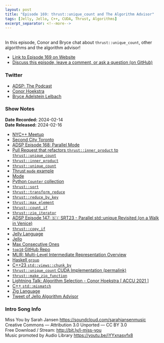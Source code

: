 ```yaml
---
layout: post
title: "Episode 169: thrust::unique_count and The Algorithm Advisor"
tags: [Jelly, Jello, C++, CUDA, Thrust, Algorithms]
excerpt_separator: <!--more-->
---
```


<div id="buzzsprout-player-14515963"></div><script src="https://www.buzzsprout.com/1501960/14515963-episode-169-thrust-unique_count-and-the-algoritm-advisor.js?container_id=buzzsprout-player-14515963&player=small" type="text/javascript" charset="utf-8"></script>

<br>In this episode, Conor and Bryce chat about `thrust::unique_count`, other algorithms and the algorithm advisor!

<!--more-->

* [Link to Episode 169 on Website](https://adspthepodcast.com/2024/02/16/Episode-169.html)
* [Discuss this episode, leave a comment, or ask a question (on GitHub)](https://github.com/codereport/adsp2/discussions/61)

### Twitter
 
* [ADSP: The Podcast](https://twitter.com/adspthepodcast)
* [Conor Hoekstra](https://twitter.com/code_report)
* [Bryce Adelstein Lelbach](https://twitter.com/blelbach)

### Show Notes
 
**Date Recorded:** 2024-02-14 <br>
**Date Released:** 2024-02-16

* [NYC++ Meetup](https://www.meetup.com/new-york-c-c-meetup-group/)
* [Second City Toronto](https://www.secondcity.com/toronto-shows/)
* [ADSP Episode 168: Parallel Mode](https://adspthepodcast.com/2024/02/09/Episode-168.html)
* [Pull Request that refactors `thrust::inner_product` to `thrust::unique_count`](https://github.com/NVIDIA/cccl/pull/1354)
* [`thrust::inner_product`](https://thrust.github.io/doc/group__transformed__reductions_ga321192d85c5f510e52300ae762c7e995.html)
* [`thrust::unique_count`](https://thrust.github.io/doc/group__stream__compaction_ga1e87cb4a2eea42c44512d0ce8fd0c3c6.html#ga1e87cb4a2eea42c44512d0ce8fd0c3c6)
* [Thrust `mode` example](https://github.com/NVIDIA/cccl/blob/main/thrust/examples/mode.cu)
* [Mode](https://en.wikipedia.org/wiki/Mode_(statistics))
* [Python `Counter` collection](https://docs.python.org/3/library/collections.html#collections.Counter)
* [`thrust::sort`](https://thrust.github.io/doc/group__sorting_ga1099d781e06c43805be06a918f7b7499.html#ga1099d781e06c43805be06a918f7b7499)
* [`thrust::transform_reduce`](https://thrust.github.io/doc/group__transformed__reductions_gaba339b23d412c93369720f2df77914ed.html#gaba339b23d412c93369720f2df77914ed)
* [`thrust::reduce_by_key`](https://thrust.github.io/doc/group__reductions_gad5623f203f9b3fdcab72481c3913f0e0.html)
* [`thrust::max_element`](https://thrust.github.io/doc/group__extrema_ga61788a3dcc7aed6a32fb5bb81484a050.html#ga61788a3dcc7aed6a32fb5bb81484a050)
* [`thrust::count_if`](https://thrust.github.io/doc/group__counting_gac4131b028e0826ec6d50bbf0b5e8406d.html#gac4131b028e0826ec6d50bbf0b5e8406d)
* [`thrust::zip_iterator`](https://thrust.github.io/doc/classthrust_1_1zip__iterator.html)
* [ADSP Episode 147: 🇸🇮 SRT23 - Parallel std::unique Revisited (on a Walk in Venice)](https://adspthepodcast.com/2023/09/15/Episode-147.html)
* [`thrust::copy_if`](https://thrust.github.io/doc/group__stream__compaction_ga695e974946e56f2ecfb20e9ec4fb7cca.html)
* [Jelly Language](https://github.com/DennisMitchell/jellylanguage/)
* [Jello](https://github.com/codereport/jello)
* [Max Consecutive Ones](https://leetcode.com/problems/max-consecutive-ones/description/)
* [`top10` GitHub Repo](https://github.com/codereport/top10)
* [MLIR: Multi-Level Intermediate Representation Overview](https://mlir.llvm.org/)
* [Haskell `group`](https://hackage.haskell.org/package/utility-ht-0.0.17.1/docs/Data-List-HT.html#v:group)
* [C++23 `std::views::chunk_by`](https://en.cppreference.com/w/cpp/ranges/chunk_by_view)
* [`thrust::unique_count` CUDA Implementation (permalink)](https://github.com/NVIDIA/cccl/blob/56b358dd205ce32812e84b6b20b2aea297f8990f/thrust/thrust/system/cuda/detail/unique.h#L820)
* [`thrust::make_zip_function`](https://thrust.github.io/doc/group__function__object__adaptors_ga00a22adfab5593bad75587780968e131.html#ga00a22adfab5593bad75587780968e131)
* [Lightning Talk: Algorithm Selection - Conor Hoekstra [ ACCU 2021 ]](https://www.youtube.com/watch?v=nV4uXgyDCqc)
* [C++ `std::mismatch`](https://en.cppreference.com/w/cpp/algorithm/mismatch)
* [Zig Language](https://ziglang.org/)
* [Tweet of Jello Algorithm Advisor](https://x.com/code_report/status/1757790359529087387?s=20)

### Intro Song Info
 
Miss You by Sarah Jansen https://soundcloud.com/sarahjansenmusic<br>
Creative Commons — Attribution 3.0 Unported — CC BY 3.0<br>
Free Download / Stream: http://bit.ly/l-miss-you<br>
Music promoted by Audio Library https://youtu.be/iYYxnasvfx8<br>
